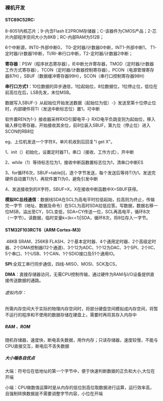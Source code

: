 ### 裸机开发

#### STC89C52RC:

8-8051内核芯片；9-内含Flash E2PROM存储器；C-该器件为CMOS产品；2-芯片内部程序空间大小为8KB；RC-内部RAM为512B；

6个中断源，INT0-外部中断0， T0-定时器/计数器0中断，INT1-外部中断1， T1-定时器/计数器1中断，TI/RI-串行口中断，T2-定时器/计数器2中断；

**寄存器**：PSW（程序状态寄存器），IE中断允许寄存器，TMOD（定时器/计数器工作方式寄存器），TCON（定时器/计数器控制寄存器），PCON（电源管理寄存器87H），SBUF（数据缓冲寄存器99H），SCON（串行口控制寄存器98H）

**串行口方式1**：10位数据的异步通信，1位起始位，8位数据位，1位停止位，低位在前高位在后，LSB先发，末位MSB。

数据写入SBUF-》从起始位开始发送数据（起始位为低）-》发送至第十位停止位时，内部硬件将TI（发送中断标志位）置1，可中断

软件置REN为1-》接收器采样RXD引脚电平-》RXD电平负跳变则为起始位，移入输入移位寄存器，开始接收其余位，前8位装入SBUF，第九位（停止位）进入SCON的RB8位

eg、上位机发送一个字符X，单片机收到后回复"I get X"。

1、init（）初始化，设置定时器T1，串口（接收、工作方式），开中断

2、while（1）等待标志位为1，接收中断函数置标志位为1，清串口中断ES

3、for循环6次，SBUF=table[i]，逐个字节发送，每个发送后等待TI为1，发送完硬件自动置TI为1，再软件置TI为0，避免引发中断

4、发送接收到的X字符，SBUF=X，X在接收中断函数中X=SBUF获得。

**模拟IIC总线通信**：数据线SDA在SCL为高电平时拉低起始，拉高则为终止，传输完一字节（地址、数据及命令）在SCL为高时SDA拉低应答。写数据，数据右移一位MSB，溢出至CY，SCL变低，SDA=CY传送一位，SCL再高电平，循环8次（一字节）。读数据，临时变量k=(k<<1)|SDA，循环8次，将8位存入一字节。



#### STM32F103RCT6（ARM Cortex-M3)

​		48KB  SRAM、256KB  FLASH、2个基本定时器、4个通用定时器、2个高级定时器、2个DMA控制器(12个通道)、3个12为ADC、1个12为DAC、3个SPI、2个IIC、5个串口、1个USB、1个CAN、1个SDIO接口及51个通用IO。

**SPI**:全双工串行同步通信，四线-MISO、MOSI、SCK及CS，

**DMA**：直接存储器访问，无需CPU控制传输，通过硬件为RAM与I/O设备提供直接传送数据的通路。





###### 虚拟内存：

所需内存空间大于实际的物理内存空间时，将部分硬盘空间模拟成内存空间，将暂不运行的程序和不使用的数据存储在硬盘上，需要时再将其存入内存中

##### RAM 、ROM

随机存储器，速度快，断电丢失数据，用作内存；只读存储器，速度较慢，不能与CPU直接交互，断电后不丢失数据

##### 大小端各自优点

大端：符号位在低地址的第一个字节中，便于快速判断数据的正负和大小,大位在开端

小端：CPU做数值运算时是从内存的低位到高位取数据进行运算，运行效率高，且强制转换数据是不需要调整字节内容，小位在开端

